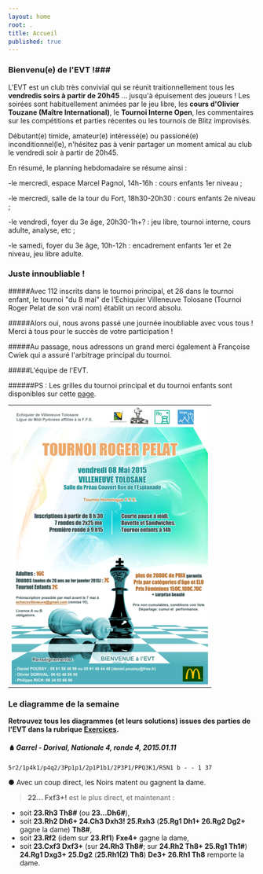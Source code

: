 ```yaml
---
layout: home
root: .
title: Accueil
published: true
---
```


### Bienvenu(e) de l'EVT !###

L'EVT est un club très convivial qui se réunit traitionnellement tous les **vendredis soirs à partir de 20h45** ... jusqu'à épuisement des joueurs ! Les soirées sont habituellement animées par le jeu libre, les **cours d'Olivier Touzane (Maître International)**, le **Tournoi Interne Open**, les commentaires sur les compétitions et parties récentes ou les tournois de Blitz improvisés.

Débutant(e) timide, amateur(e) intéressé(e) ou passioné(e) inconditionnel(le), n'hésitez pas à venir partager un moment amical au club le vendredi soir à partir de 20h45.

En résumé, le planning hebdomadaire se résume ainsi :

-le mercredi, espace Marcel Pagnol, 14h-16h : cours enfants 1er niveau ;

-le mercredi, salle de la tour du Fort, 18h30-20h30 : cours enfants 2e niveau ;

-le vendredi, foyer du 3e âge, 20h30-1h+? : jeu libre, tournoi interne, cours adulte, analyse, etc ;

-le samedi, foyer du 3e âge, 10h-12h : encadrement enfants 1er et 2e niveau, jeu libre adulte.

### Juste innoubliable !

#####Avec 112 inscrits dans le tournoi principal, et 26 dans le tournoi enfant, le tournoi "du 8 mai" de l'Echiquier Villeneuve Tolosane (Tournoi Roger Pelat de son vrai nom) établit un record absolu.

#####Alors oui, nous avons passé une journée inoubliable avec vous tous ! Merci à tous pour le succès de votre participation !

#####Au passage, nous adressons un grand merci également à Françoise Cwiek qui a assuré l'arbitrage principal du tournoi.

#####L'équipe de l'EVT.

######PS : Les grilles du tournoi principal et du tournoi enfants sont disponibles sur cette [page](/tournoi-roger-pelat.html "page").

<table style="border: 0"><tr><td style="border: 0">
<a href="/documents/affiche_tournoi_2015.pdf"><img src="/images/affiche-pelat-2015.png" /></a></td>
</tr></table>



### Le diagramme de la semaine ###

**Retrouvez tous les diagrammes (et leurs solutions) issues des parties de l'EVT dans la rubrique [Exercices](http://echiquier-villeneuve-tolosane.github.io/exercices.html "Exercices").**

##### &#9822; **Garrel - Dorival**, *Nationale 4, ronde 4, 2015.01.11*

`5r2/1p4k1/p4q2/3Pp1p1/2p1P1b1/2P3P1/PPQ3K1/R5N1 b - - 1 37`

&#9679; Avec un coup direct, les Noirs matent ou gagnent la dame.

> **22... Fxf3+!** est le plus direct, et maintenant :
- soit **23.Rh3 Th8#** (ou **23...Dh6#**),
- soit **23.Rh2 Dh6+ 24.Ch3 Dxh3! 25.Rxh3** (**25.Rg1 Dh1+ 26.Rg2 Dg2+** gagne la dame) **Th8#**,
- soit **23.Rf2** (idem sur **23.Rf1**) **Fxe4+** gagne la dame,
- soit **23.Cxf3 Dxf3+** (sur **24.Rh3 Th8#**; sur **24.Rh2 Th8+ 25.Rg1 Th1#**) **24.Rg1 Dxg3+ 25.Dg2** (**25.Rh1(2) Th8**) **De3+ 26.Rh1 Th8** remporte la dame.